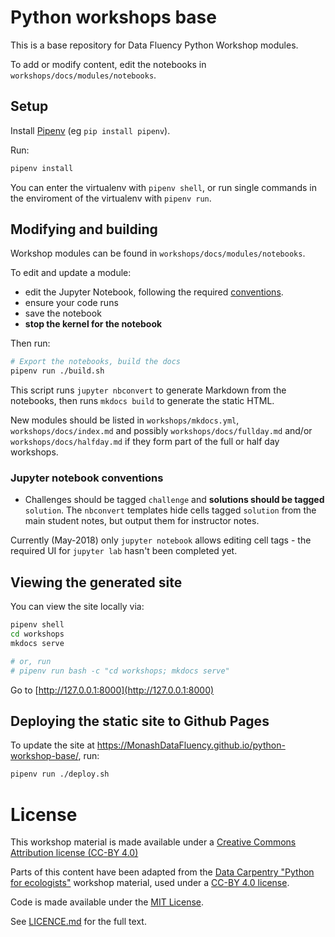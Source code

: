 # Python workshops base

This is a base repository for Data Fluency Python Workshop modules.

To add or modify content, edit the notebooks in 
`workshops/docs/modules/notebooks`.

## Setup

Install [Pipenv](https://docs.pipenv.org/) (eg `pip install pipenv`).

Run:

```bash
pipenv install
```

You can enter the virtualenv with `pipenv shell`, or run single commands in the 
enviroment of the virtualenv with `pipenv run`.

## Modifying and building

Workshop modules can be found in `workshops/docs/modules/notebooks`.

To edit and update a module:
* edit the Jupyter Notebook, following the required [conventions](#jupyter-notebook-conventions).
* ensure your code runs
* save the notebook
* **stop the kernel for the notebook**

Then run:

```bash
# Export the notebooks, build the docs
pipenv run ./build.sh
```

This script runs `jupyter nbconvert` to generate Markdown from the notebooks, 
then runs `mkdocs build` to generate the static HTML.

New modules should be listed in `workshops/mkdocs.yml`, `workshops/docs/index.md` 
and possibly `workshops/docs/fullday.md` and/or `workshops/docs/halfday.md` if they form part of the 
full or half day workshops.

### Jupyter notebook conventions

* Challenges should be tagged `challenge` and **solutions should be tagged** `solution`.
  The `nbconvert` templates hide cells tagged `solution` from the main student notes,
  but output them for instructor notes.
  
Currently (May-2018) only `jupyter notebook` allows editing cell tags - the 
required UI for `jupyter lab` hasn't been completed yet. 

## Viewing the generated site

You can view the site locally via:

```bash
pipenv shell
cd workshops
mkdocs serve

# or, run
# pipenv run bash -c "cd workshops; mkdocs serve"
```

Go to [http://127.0.0.1:8000](http://127.0.0.1:8000)

## Deploying the static site to Github Pages

To update the site at https://MonashDataFluency.github.io/python-workshop-base/, run:

```bash
pipenv run ./deploy.sh
```

# License

This workshop material is made available under a 
[Creative Commons Attribution license (CC-BY 4.0)](https://creativecommons.org/licenses/by/4.0/legalcode)

Parts of this content have been adapted from the 
[Data Carpentry "Python for ecologists"](http://www.datacarpentry.org/python-ecology-lesson/) 
workshop material, used under a [CC-BY 4.0 license](https://creativecommons.org/licenses/by/4.0/legalcode).

Code is made available under the 
[MIT License](http://opensource.org/licenses/mit-license.html).

See [LICENCE.md](LICENSE.md) for the full text.
